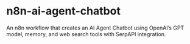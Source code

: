 # n8n-ai-agent-chatbot
An n8n workflow that creates an AI Agent Chatbot using OpenAI’s GPT model, memory, and web search tools with SerpAPI integration.
